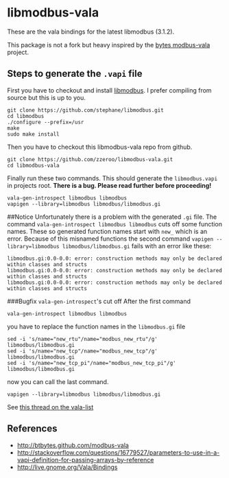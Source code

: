 # libmodbus-vala

These are the vala bindings for the latest libmodbus (3.1.2).

This package is not a fork but heavy inspired by the [bytes modbus-vala][1] project.

## Steps to generate the `.vapi` file

First you have to checkout and install [libmodbus][2]. I prefer compiling from source
but this is up to you.

```
git clone https://github.com/stephane/libmodbus.git
cd libmodbus
./configure --prefix=/usr
make
sudo make install
```

Then you have to checkout this libmodbus-vala repo from github.

```
git clone https://github.com/zzeroo/libmodbus-vala.git
cd libmodbus-vala
```

Finally run these two commands. This should generate the `libmodbus.vapi` in
projects root. **There is a bug. Please read further before proceeding!**

```
vala-gen-introspect libmodbus libmodbus
vapigen --library=libmodbus libmodbus/libmodbus.gi
```

##Notice
Unfortunately there is a problem with the generated `.gi` file. The command
`vala-gen-introspect libmodbus libmodbus` cuts off some function names.
These so generated function names start with `new_` which is an error. Because
of this misnamed functions the second command `vapigen --library=libmodbus libmodbus/libmodbus.gi`
fails with an error like these:

```
libmodbus.gi:0.0-0.0: error: construction methods may only be declared within classes and structs
libmodbus.gi:0.0-0.0: error: construction methods may only be declared within classes and structs
libmodbus.gi:0.0-0.0: error: construction methods may only be declared within classes and structs
```

###Bugfix `vala-gen-introspect`'s cut off
After the first command
```
vala-gen-introspect libmodbus libmodbus
```
you have to replace the function names in the `libmodbus.gi` file
```
sed -i 's/name="new_rtu"/name="modbus_new_rtu"/g' libmodbus/libmodbus.gi
sed -i 's/name="new_tcp"/name="modbus_new_tcp"/g' libmodbus/libmodbus.gi
sed -i 's/name="new_tcp_pi"/name="modbus_new_tcp_pi"/g' libmodbus/libmodbus.gi
```
now you can call the last command.
```
vapigen --library=libmodbus libmodbus/libmodbus.gi
```


See [this thread on the vala-list][valabug]

## References

- http://btbytes.github.com/modbus-vala
- http://stackoverflow.com/questions/16779527/parameters-to-use-in-a-vapi-definition-for-passing-arrays-by-reference
- http://live.gnome.org/Vala/Bindings

[1]: http://btbytes.github.com/modbus-vala
[2]: http://libmodbus.org/
[3]: http://live.gnome.org/Vala/Bindings
[valabug]: https://mail.gnome.org/archives/vala-list/2012-March/msg00003.html
